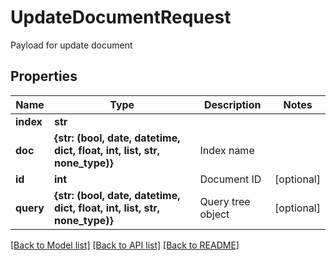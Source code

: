 # UpdateDocumentRequest

Payload for update document
## Properties
Name | Type | Description | Notes
------------ | ------------- | ------------- | -------------
**index** | **str** |  | 
**doc** | **{str: (bool, date, datetime, dict, float, int, list, str, none_type)}** | Index name | 
**id** | **int** | Document ID | [optional] 
**query** | **{str: (bool, date, datetime, dict, float, int, list, str, none_type)}** | Query tree object | [optional] 


[[Back to Model list]](../README.md#documentation-for-models) [[Back to API list]](../README.md#documentation-for-api-endpoints) [[Back to README]](../README.md)


